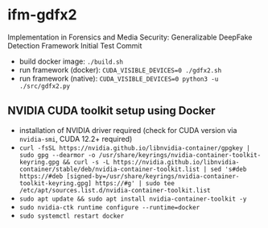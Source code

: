 # ifm-gdfx2
Implementation in Forensics and Media Security: Generalizable DeepFake Detection Framework
Initial Test Commit

- build docker image: `./build.sh`
- run framework (docker): `CUDA_VISIBLE_DEVICES=0 ./gdfx2.sh`
- run framework (native): `CUDA_VISIBLE_DEVICES=0 python3 -u ./src/gdfx2.py`
## NVIDIA CUDA toolkit setup using Docker
- installation of NVIDIA driver required (check for CUDA version via `nvidia-smi`, CUDA 12.2+ required)
- ```curl -fsSL https://nvidia.github.io/libnvidia-container/gpgkey | sudo gpg --dearmor -o /usr/share/keyrings/nvidia-container-toolkit-keyring.gpg && curl -s -L https://nvidia.github.io/libnvidia-container/stable/deb/nvidia-container-toolkit.list | sed 's#deb https://#deb [signed-by=/usr/share/keyrings/nvidia-container-toolkit-keyring.gpg] https://#g' | sudo tee /etc/apt/sources.list.d/nvidia-container-toolkit.list```
- ```sudo apt update && sudo apt install nvidia-container-toolkit -y```
- ```sudo nvidia-ctk runtime configure --runtime=docker```
- ```sudo systemctl restart docker```
